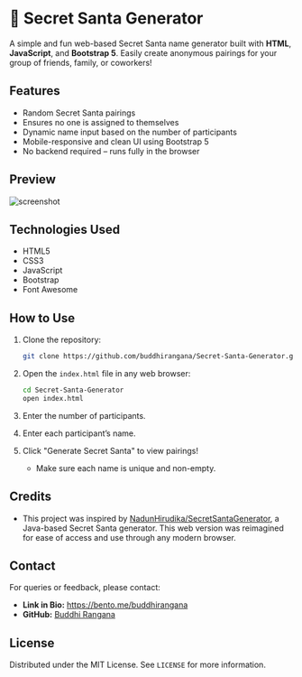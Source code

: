 # 🎅 Secret Santa Generator

A simple and fun web-based Secret Santa name generator built with **HTML**, **JavaScript**, and **Bootstrap 5**. Easily create anonymous pairings for your group of friends, family, or coworkers!

## Features

- Random Secret Santa pairings
- Ensures no one is assigned to themselves
- Dynamic name input based on the number of participants
- Mobile-responsive and clean UI using Bootstrap 5
- No backend required – runs fully in the browser

## Preview

![screenshot](https://github.com/buddhirangana/Secret-Santa-Generator/blob/3805c89145f01f2c46d36aaee45ed891e8efb52e/screenshot.jpg) <!-- Replace with actual image if needed -->

## Technologies Used

- HTML5
- CSS3
- JavaScript
- Bootstrap
- Font Awesome

## How to Use

1. Clone the repository:

   ```bash
   git clone https://github.com/buddhirangana/Secret-Santa-Generator.git
   ```

2. Open the `index.html` file in any web browser:

   ```bash
   cd Secret-Santa-Generator
   open index.html
   ```

3. Enter the number of participants.
   
4. Enter each participant’s name.
  
5. Click "Generate Secret Santa" to view pairings!
   
   - Make sure each name is unique and non-empty.

## Credits

- This project was inspired by [NadunHirudika/SecretSantaGenerator](https://github.com/NadunHirudika/SecretSantaGenerator), a Java-based Secret Santa generator. This web version was reimagined for ease of access and use through any modern browser.

## Contact
For queries or feedback, please contact:
- **Link in Bio:** https://bento.me/buddhirangana
- **GitHub:** [Buddhi Rangana](https://github.com/buddhirangana)

## License
Distributed under the MIT License. See `LICENSE` for more information.
